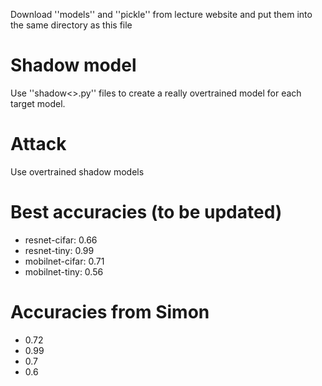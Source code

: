 Download ''models'' and ''pickle'' from lecture website and put them into the same directory as this file

# Shadow model
Use ''shadow<>.py'' files to create a really overtrained model for each target model. 
# Attack
Use overtrained shadow models 

# Best accuracies (to be updated)
- resnet-cifar: 0.66
- resnet-tiny: 0.99
- mobilnet-cifar: 0.71
- mobilnet-tiny: 0.56

# Accuracies from Simon
- 0.72
- 0.99
- 0.7
- 0.6
